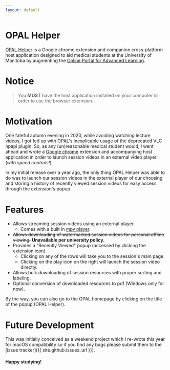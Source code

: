 ```yaml
---
layout: default
---
```

# OPAL Helper
[OPAL Helper](https://github.com/pyarmak/OPAL-Helper-Extension)
is a Google chrome extension and companion cross-platform host application
designed to aid medical students at the University of Manitoba
by augmenting the [Online Portal for Advanced Learning](https://opal.med.umanitoba.ca).

# Notice
> You **MUST** have the host application installed on your computer in order to use the browser extension.

# Motivation
One fateful autumn evening in 2020, while avoiding watching lecture videos,
I got fed up with OPAL's inexplicable usage of the deprecated VLC npapi plugin.
So, as any (un)reasonable medical student would, I went ahead and wrote a
[Google chrome](https://www.google.com/chrome/browser/desktop/index.html)
extension and accompanying host application in order to launch session videos in
an external video player (_with speed controls!_).

In my initial release over a year ago, the only thing OPAL Helper was able to do was to launch our session videos
in the external player of our choosing and storing a history of recently viewed session videos
for easy access through the extension's popup.

# Features
- Allows streaming session videos using an external player.
    - Comes with a built in [mpv player](https://mpv.io/).
- ~~Allows downloading of watermarked session videos for personal offline viewing.~~ **Unavailable per university policy.**
- Provides a "Recently Viewed" popup (accessed by clicking the extension icon)
    - Clicking on any of the rows will take you to the session's main page.
    - Clicking on the play icon on the right will launch the session video directly.
- Allows bulk downloading of session resources with proper sorting and labeling.
- Optional conversion of downloaded resources to pdf (Windows only for now).

By the way, you can also go to the OPAL homepage by clicking on the title of the popup
(OPAL Helper).

# Future Development

This was initially conceived as a weekend project which I re-wrote this year for macOS compatibility so if you
find any bugs please submit them to the [issue tracker]({{ site.github.issues_url }}).

#### Happy studying!
